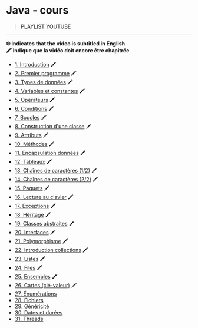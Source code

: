 # Java - cours

> [PLAYLIST YOUTUBE](https://www.youtube.com/playlist?list=PLrSOXFDHBtfHkq8dd3BbSaopVgRSYtgPv)

---

**🌐 indicates that the video is subtitled in English**<br>
**🖍 indique que la vidéo doit encore être chapitrée**

+ [1. Introduction](https://www.youtube.com/watch?v=_l4pJ7HCrl4) 🖍
+ [2. Premier programme](https://www.youtube.com/watch?v=cvpkw2ZN4Ps) 🖍
+ [3. Types de données](https://www.youtube.com/watch?v=7Buk7i_RGok) 🖍
+ [4. Variables et constantes](https://www.youtube.com/watch?v=ilJGviAXoTM) 🖍
+ [5. Opérateurs](https://www.youtube.com/watch?v=OgPU8mFAgro) 🖍
+ [6. Conditions](https://www.youtube.com/watch?v=0rANfWRfc_c) 🖍
+ [7. Boucles](https://www.youtube.com/watch?v=ws0JqA7bPN0) 🖍
+ [8. Construction d'une classe](https://www.youtube.com/watch?v=IZ8wKErw0_Y) 🖍
+ [9. Attributs](https://www.youtube.com/watch?v=48wGbUfFtfM) 🖍
+ [10. Méthodes](https://www.youtube.com/watch?v=FkB7N0w81Dk) 🖍
+ [11. Encapsulation données](https://www.youtube.com/watch?v=zM_Qf07fEyc) 🖍
+ [12. Tableaux](https://www.youtube.com/watch?v=VdvUYGs17Ek) 🖍
+ [13. Chaînes de caractères (1/2)](https://www.youtube.com/watch?v=wvQQ5263pvI) 🖍
+ [14. Chaînes de caractères (2/2)](https://www.youtube.com/watch?v=EphmNLfZ2hM) 🖍
+ [15. Paquets](https://www.youtube.com/watch?v=8xVLSfM5UhY) 🖍
+ [16. Lecture au clavier](https://www.youtube.com/watch?v=fa84_nrUrMw) 🖍
+ [17. Exceptions](https://www.youtube.com/watch?v=UEISfoJaOyk) 🖍
+ [18. Héritage](https://www.youtube.com/watch?v=8TSVW7SV0KA) 🖍
+ [19. Classes abstraites](https://www.youtube.com/watch?v=dd0_nYhtaKQ) 🖍
+ [20. Interfaces](https://www.youtube.com/watch?v=M0hkhOoOIHg) 🖍
+ [21. Polymorphisme](https://www.youtube.com/watch?v=CPxrEntMxsQ) 🖍
+ [22. Introduction collections](https://www.youtube.com/watch?v=ov3d4s5w_m0) 🖍
+ [23. Listes](https://www.youtube.com/watch?v=eXYLsxQvIF4) 🖍
+ [24. Files](https://www.youtube.com/watch?v=TLPqZ6QOeBo) 🖍
+ [25. Ensembles](https://www.youtube.com/watch?v=lBa9_JzgBEE) 🖍
+ [26. Cartes (clé-valeur)](https://www.youtube.com/watch?v=l1pXrZByaAM) 🖍
+ [27. Énumérations](https://www.youtube.com/watch?v=7cdTn1bvNJc)
+ [28. Fichiers](https://www.youtube.com/watch?v=RYsa_zEe4Xs)
+ [29. Généricité](https://www.youtube.com/watch?v=QWn_KHeUKfA)
+ [30. Dates et durées](https://www.youtube.com/watch?v=SifudCti3pQ)
+ [31. Threads](https://www.youtube.com/watch?v=gYkgvTYSHM8)
